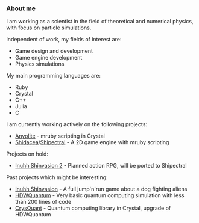 ### About me

I am working as a scientist in the field of theoretical and numerical physics, with focus on particle simulations.

Independent of work, my fields of interest are:
* Game design and development
* Game engine development
* Physics simulations

My main programming languages are:
* Ruby
* Crystal
* C++
* Julia
* C

I am currently working actively on the following projects:
* [Anyolite](https://github.com/Anyolite/anyolite) - mruby scripting in Crystal
* [Shidacea](https://github.com/Shidacea)/[Shipectral](https://github.com/Shidacea/Shipectral) - A 2D game engine with mruby scripting

Projects on hold:
* [Inuhh Shinvasion 2](https://github.com/Hadeweka/Inuhh-Shinvasion-2) - Planned action RPG, will be ported to Shipectral

Past projects which might be interesting:
* [Inuhh Shinvasion](https://github.com/Hadeweka/Inuhh-Shinvasion) - A full jump'n'run game about a dog fighting aliens
* [HDWQuantum](https://github.com/Hadeweka/HDWQuantum) - Very basic quantum computing simulation with less than 200 lines of code
* [CrysQuant](https://github.com/Hadeweka/CrysQuant) - Quantum computing library in Crystal, upgrade of HDWQuantum
